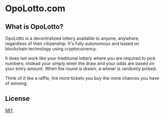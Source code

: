 # OpoLotto.com

## What is OpoLotto?
OpoLotto is a decentralized lottery available to anyone, anywhere, regardless of their citizenship. It's fully autonomous and based on blockchain technology using cryptocurrency.

It does not work like your traditional lottery where you are required to pick numbers; instead your simply enter the draw and your odds are based on your entry amount. When the round is drawn, a winner is randomly picked.

Think of it like a raffle, the more tickets you buy the more chances you have of winning.

## License
[MIT](https://choosealicense.com/licenses/mit/)